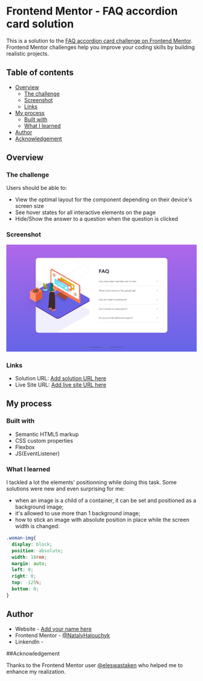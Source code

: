 # Frontend Mentor - FAQ accordion card solution

This is a solution to the [FAQ accordion card challenge on Frontend Mentor](https://www.frontendmentor.io/challenges/faq-accordion-card-XlyjD0Oam). Frontend Mentor challenges help you improve your coding skills by building realistic projects.

## Table of contents

- [Overview](#overview)
  - [The challenge](#the-challenge)
  - [Screenshot](#screenshot)
  - [Links](#links)
- [My process](#my-process)
  - [Built with](#built-with)
  - [What I learned](#what-i-learned)
- [Author](#author)
- [Acknowledgement](#acknowledgement)



## Overview

### The challenge

Users should be able to:

- View the optimal layout for the component depending on their device's screen size
- See hover states for all interactive elements on the page
- Hide/Show the answer to a question when the question is clicked

### Screenshot

![](./faq_screenshot.jpg)


### Links

- Solution URL: [Add solution URL here](https://your-solution-url.com)
- Live Site URL: [Add live site URL here](https://your-live-site-url.com)

## My process

### Built with

- Semantic HTML5 markup
- CSS custom properties
- Flexbox
- JS(EventListener)



### What I learned

I tackled a lot the elements' positionning while doing this task. Some solutions were new and even surprising for me:
 - when an image is a child of a container, it can be set and positioned as a background image;
 - it's allowed to use more than 1 background image;
 - how to stick an image with absolute position in place while the screen width is changed:

```css
.woman-img{
  display: block;
  position: absolute;
  width: 18rem;
  margin: auto;
  left: 0;
  right: 0;
  top: -125%;
  bottom: 0;
}

```



## Author

- Website - [Add your name here](https://www.your-site.com)
- Frontend Mentor - [@NatalyHalouchyk](https://www.frontendmentor.io/profile/NatalyHalouchyk)
- LinkendIn - [](https://www.linkedin.com/in/natallia-halouchyk-5b600b225/)

##Acknowledgement

Thanks to the Frontend Mentor user [@eleswastaken](https://www.frontendmentor.io/profile/eleswastaken) who helped me to enhance my realization.
